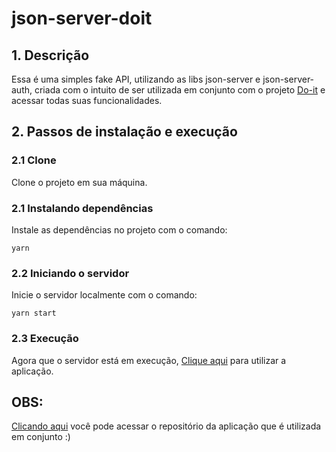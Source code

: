 # json-server-doit

## 1. Descrição

Essa é uma simples fake API, utilizando as libs json-server e json-server-auth, criada com o intuito de ser utilizada em conjunto com o projeto [Do-it](https://github.com/maksonss4/do-it-front) e acessar todas suas funcionalidades.

## 2. Passos de instalação e execução

### 2.1 Clone

Clone o projeto em sua máquina.

### 2.1 Instalando dependências

Instale as dependências no projeto com o comando:

```
yarn
```

### 2.2 Iniciando o servidor

Inicie o servidor localmente com o comando:

```
yarn start
```

### 2.3 Execução

Agora que o servidor está em execução, [Clique aqui](https://do-it-front.vercel.app/) para utilizar a aplicação.

## OBS:

[Clicando aqui](https://github.com/maksonss4/do-it-front) você pode acessar o repositório da aplicação que é utilizada em conjunto :)

